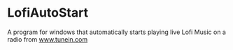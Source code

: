 # LofiAutoStart
A program for windows that automatically starts playing live Lofi Music on a radio from www.tunein.com
